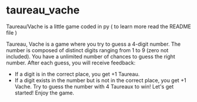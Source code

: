 # taureau_vache
Taureau/Vache is a little game coded in py ( to learn more read the README file ) 

Taureau, Vache is a game where you try to guess a 4-digit number.
The number is composed of distinct digits ranging from 1 to 9 (zero not included).
You have a unlimited number of chances to guess the right number.
After each guess, you will receive feedback:
- If a digit is in the correct place, you get +1 Taureau.
- If a digit exists in the number but is not in the correct place, you get +1 Vache.
Try to guess the number with 4 Taureaux to win!
Let's get started! Enjoy the game.
